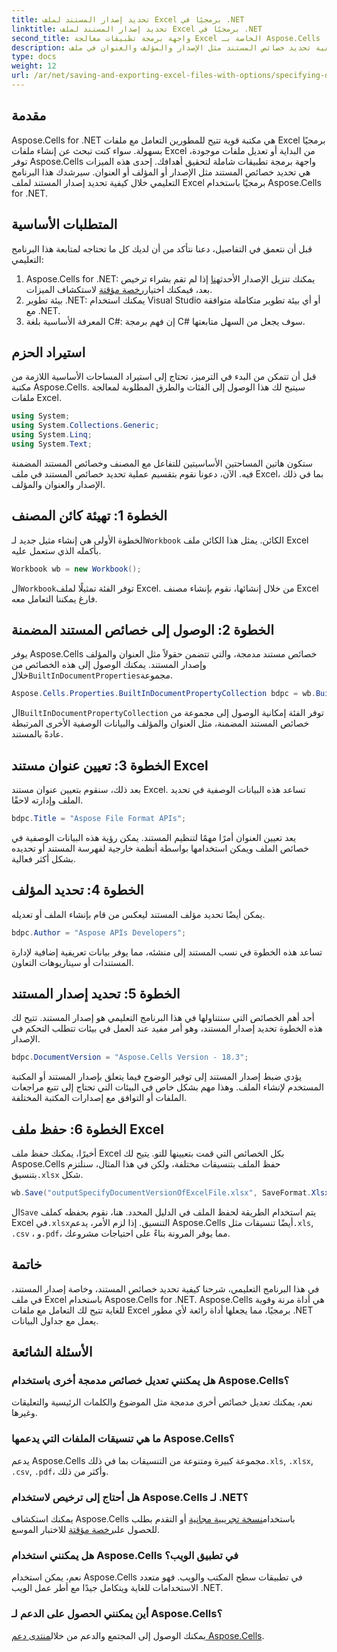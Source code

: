 ```yaml
---
title: تحديد إصدار المستند لملف Excel برمجيًا في .NET
linktitle: تحديد إصدار المستند لملف Excel برمجيًا في .NET
second_title: واجهة برمجة تطبيقات معالجة Excel الخاصة بـ Aspose.Cells .NET
description: تعرف على كيفية تحديد خصائص المستند مثل الإصدار والمؤلف والعنوان في ملف Excel برمجيًا باستخدام Aspose.Cells لـ .NET مع تعليمات خطوة بخطوة.
type: docs
weight: 12
url: /ar/net/saving-and-exporting-excel-files-with-options/specifying-document-version-of-excel-file/
---
```

## مقدمة
Aspose.Cells for .NET هي مكتبة قوية تتيح للمطورين التعامل مع ملفات Excel برمجيًا بسهولة. سواء كنت تبحث عن إنشاء ملفات Excel من البداية أو تعديل ملفات موجودة، توفر Aspose.Cells واجهة برمجة تطبيقات شاملة لتحقيق أهدافك. إحدى هذه الميزات هي تحديد خصائص المستند مثل الإصدار أو المؤلف أو العنوان. سيرشدك هذا البرنامج التعليمي خلال كيفية تحديد إصدار المستند لملف Excel برمجيًا باستخدام Aspose.Cells for .NET.
## المتطلبات الأساسية
قبل أن نتعمق في التفاصيل، دعنا نتأكد من أن لديك كل ما تحتاجه لمتابعة هذا البرنامج التعليمي:
1. Aspose.Cells for .NET: يمكنك تنزيل الإصدار الأحدث[هنا](https://releases.aspose.com/cells/net/) إذا لم تقم بشراء ترخيص بعد، فيمكنك اختيار[رخصة مؤقتة](https://purchase.aspose.com/temporary-license/) لاستكشاف الميزات.
2. بيئة تطوير .NET: يمكنك استخدام Visual Studio أو أي بيئة تطوير متكاملة متوافقة مع .NET.
3. المعرفة الأساسية بلغة C#: إن فهم برمجة C# سوف يجعل من السهل متابعتها.
## استيراد الحزم
قبل أن تتمكن من البدء في الترميز، تحتاج إلى استيراد المساحات الأساسية اللازمة من مكتبة Aspose.Cells. سيتيح لك هذا الوصول إلى الفئات والطرق المطلوبة لمعالجة ملفات Excel.
```csharp
using System;
using System.Collections.Generic;
using System.Linq;
using System.Text;
```
ستكون هاتين المساحتين الأساسيتين للتفاعل مع المصنف وخصائص المستند المضمنة فيه.
الآن، دعونا نقوم بتقسيم عملية تحديد خصائص المستند في ملف Excel، بما في ذلك الإصدار والعنوان والمؤلف.
## الخطوة 1: تهيئة كائن المصنف
 الخطوة الأولى هي إنشاء مثيل جديد لـ`Workbook` الكائن. يمثل هذا الكائن ملف Excel بأكمله الذي ستعمل عليه.
```csharp
Workbook wb = new Workbook();
```
 ال`Workbook`توفر الفئة تمثيلًا لملف Excel. من خلال إنشائها، نقوم بإنشاء مصنف Excel فارغ يمكننا التعامل معه.
## الخطوة 2: الوصول إلى خصائص المستند المضمنة
 يوفر Aspose.Cells خصائص مستند مدمجة، والتي تتضمن حقولاً مثل العنوان والمؤلف وإصدار المستند. يمكنك الوصول إلى هذه الخصائص من خلال`BuiltInDocumentProperties`مجموعة.
```csharp
Aspose.Cells.Properties.BuiltInDocumentPropertyCollection bdpc = wb.BuiltInDocumentProperties;
```
 ال`BuiltInDocumentPropertyCollection` توفر الفئة إمكانية الوصول إلى مجموعة من خصائص المستند المضمنة، مثل العنوان والمؤلف والبيانات الوصفية الأخرى المرتبطة عادةً بالمستند.
## الخطوة 3: تعيين عنوان مستند Excel
بعد ذلك، سنقوم بتعيين عنوان مستند Excel. تساعد هذه البيانات الوصفية في تحديد الملف وإدارته لاحقًا.
```csharp
bdpc.Title = "Aspose File Format APIs";
```
يعد تعيين العنوان أمرًا مهمًا لتنظيم المستند. يمكن رؤية هذه البيانات الوصفية في خصائص الملف ويمكن استخدامها بواسطة أنظمة خارجية لفهرسة المستند أو تحديده بشكل أكثر فعالية.
## الخطوة 4: تحديد المؤلف
يمكن أيضًا تحديد مؤلف المستند ليعكس من قام بإنشاء الملف أو تعديله.
```csharp
bdpc.Author = "Aspose APIs Developers";
```
تساعد هذه الخطوة في نسب المستند إلى منشئه، مما يوفر بيانات تعريفية إضافية لإدارة المستندات أو سيناريوهات التعاون.
## الخطوة 5: تحديد إصدار المستند
أحد أهم الخصائص التي سنتناولها في هذا البرنامج التعليمي هو إصدار المستند. تتيح لك هذه الخطوة تحديد إصدار المستند، وهو أمر مفيد عند العمل في بيئات تتطلب التحكم في الإصدار.
```csharp
bdpc.DocumentVersion = "Aspose.Cells Version - 18.3";
```
يؤدي ضبط إصدار المستند إلى توفير الوضوح فيما يتعلق بإصدار المستند أو المكتبة المستخدم لإنشاء الملف. وهذا مهم بشكل خاص في البيئات التي تحتاج إلى تتبع مراجعات الملفات أو التوافق مع إصدارات المكتبة المختلفة.
## الخطوة 6: حفظ ملف Excel
 أخيرًا، يمكنك حفظ ملف Excel بكل الخصائص التي قمت بتعيينها للتو. يتيح لك Aspose.Cells حفظ الملف بتنسيقات مختلفة، ولكن في هذا المثال، سنلتزم بتنسيق`.xlsx` شكل.
```csharp
wb.Save("outputSpecifyDocumentVersionOfExcelFile.xlsx", SaveFormat.Xlsx);
```
 ال`Save` يتم استخدام الطريقة لحفظ الملف في الدليل المحدد. هنا، نقوم بحفظه كملف Excel في`.xlsx`التنسيق. إذا لزم الأمر، يدعم Aspose.Cells أيضًا تنسيقات مثل`.xls`, `.csv` ، و`.pdf`، مما يوفر المرونة بناءً على احتياجات مشروعك.
## خاتمة
في هذا البرنامج التعليمي، شرحنا كيفية تحديد خصائص المستند، وخاصة إصدار المستند، في ملف Excel باستخدام Aspose.Cells for .NET. Aspose.Cells هي أداة مرنة وقوية للغاية تتيح لك التعامل مع ملفات Excel برمجيًا، مما يجعلها أداة رائعة لأي مطور .NET يعمل مع جداول البيانات.
## الأسئلة الشائعة
### هل يمكنني تعديل خصائص مدمجة أخرى باستخدام Aspose.Cells؟  
نعم، يمكنك تعديل خصائص أخرى مدمجة مثل الموضوع والكلمات الرئيسية والتعليقات وغيرها.
### ما هي تنسيقات الملفات التي يدعمها Aspose.Cells؟  
 يدعم Aspose.Cells مجموعة كبيرة ومتنوعة من التنسيقات بما في ذلك`.xls`, `.xlsx`, `.csv`, `.pdf`، وأكثر من ذلك.
### هل أحتاج إلى ترخيص لاستخدام Aspose.Cells لـ .NET؟  
 يمكنك استكشاف Aspose.Cells باستخدام[نسخة تجريبية مجانية](https://releases.aspose.com/) أو التقدم بطلب للحصول على[رخصة مؤقتة](https://purchase.aspose.com/temporary-license/) للاختبار الموسع.
### هل يمكنني استخدام Aspose.Cells في تطبيق الويب؟  
نعم، يمكن استخدام Aspose.Cells في تطبيقات سطح المكتب والويب. فهو متعدد الاستخدامات للغاية ويتكامل جيدًا مع أطر عمل الويب .NET.
### أين يمكنني الحصول على الدعم لـ Aspose.Cells؟  
 يمكنك الوصول إلى المجتمع والدعم من خلال[منتدى دعم Aspose.Cells](https://forum.aspose.com/c/cells/9).